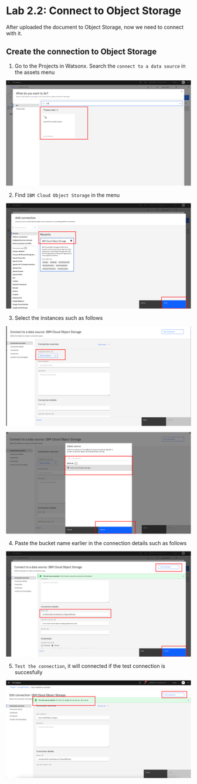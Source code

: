 # Lab 2.2: Connect to Object Storage
After uploaded the document to Object Storage, now we need to connect with it. 

## Create the connection to Object Storage
1. Go to the Projects in Watsonx. Search the `connect to a data source` in the assets menu

![alt text](image/image-8.png)

2. Find `IBM Cloud Object Storage` in the menu 

![alt text](image/image-10.png)

3. Select the instances such as follows

![alt text](image/image-9.png)

![alt text](image/image-11.png)

4. Paste the bucket name earlier in the connection details such as follows

![alt text](image/image-13.png)

5. `Test the connection`, it will connected if the test connection is succesfully

![alt text](<image/image copy 4.png>)